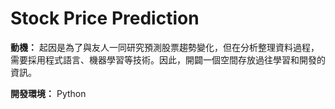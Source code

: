# Stock Price Prediction

**動機：** 起因是為了與友人一同研究預測股票趨勢變化，但在分析整理資料過程，需要採用程式語言、機器學習等技術。因此，開闢一個空間存放過往學習和開發的資訊。

**開發環境：** Python
